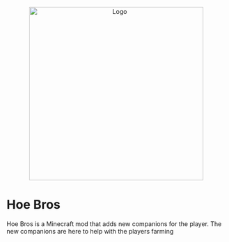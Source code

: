 <p align="center">
<img src="https://imgur.com/vtCLegg.png" alt="Logo" width="400"/> 
</p>


# Hoe Bros

Hoe Bros is a Minecraft mod that adds new companions for the player. The new companions are here to help with the players farming

